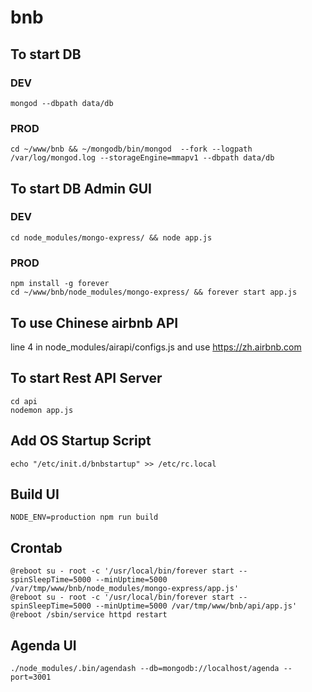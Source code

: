# bnb

## To start DB
### DEV
```
mongod --dbpath data/db
```
### PROD
```
cd ~/www/bnb && ~/mongodb/bin/mongod  --fork --logpath /var/log/mongod.log --storageEngine=mmapv1 --dbpath data/db
```

## To start DB Admin GUI
### DEV
```
cd node_modules/mongo-express/ && node app.js
```
### PROD
```
npm install -g forever
cd ~/www/bnb/node_modules/mongo-express/ && forever start app.js
```

## To use Chinese airbnb API
line 4 in node_modules/airapi/configs.js and use
https://zh.airbnb.com

## To start Rest API Server
```
cd api
nodemon app.js
```

## Add OS Startup Script
```
echo "/etc/init.d/bnbstartup" >> /etc/rc.local
```

## Build UI
```
NODE_ENV=production npm run build
```

## Crontab
```
@reboot su - root -c '/usr/local/bin/forever start --spinSleepTime=5000 --minUptime=5000 /var/tmp/www/bnb/node_modules/mongo-express/app.js'
@reboot su - root -c '/usr/local/bin/forever start --spinSleepTime=5000 --minUptime=5000 /var/tmp/www/bnb/api/app.js'
@reboot /sbin/service httpd restart
```

## Agenda UI
```
./node_modules/.bin/agendash --db=mongodb://localhost/agenda --port=3001
```
